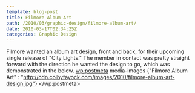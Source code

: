 ```yaml
---
template: blog-post
title: Filmore Album Art
path: /2010/03/graphic-design/filmore-album-art/
date: 2010-03-17T02:34:25Z
categories: Graphic Design
---
```

Filmore wanted an album art design, front and back, for their upcoming single release of "City Lights." The member in contact was pretty straight forward with the direction he wanted the design to go, which was demonstrated in the below.
        <wp:postmeta>
            media-images
            {"Filmore Album Art" : "http://cdn.colbyfayock.com/images/2010/filmore-album-art-design.jpg"}
        </wp:postmeta>
    </item>